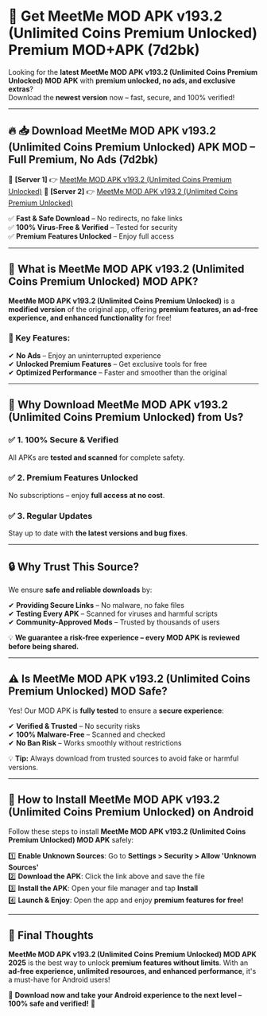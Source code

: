 # 🚀 Get MeetMe MOD APK v193.2 (Unlimited Coins Premium Unlocked) Premium MOD+APK (7d2bk)  

Looking for the **latest MeetMe MOD APK v193.2 (Unlimited Coins Premium Unlocked) MOD APK** with **premium unlocked, no ads, and exclusive extras**?  
Download the **newest version** now – fast, secure, and 100% verified!  

---

## 🔥 📥 Download MeetMe MOD APK v193.2 (Unlimited Coins Premium Unlocked) APK MOD – Full Premium, No Ads (7d2bk)  

🔹 **[Server 1]** 👉 [MeetMe MOD APK v193.2 (Unlimited Coins Premium Unlocked)](https://apkcomod.com?title=MeetMe_MOD_APK_v193.2_(Unlimited_Coins_Premium_Unlocked))  
🔹 **[Server 2]** 👉 [MeetMe MOD APK v193.2 (Unlimited Coins Premium Unlocked)](https://apkcomod.com?title=MeetMe_MOD_APK_v193.2_(Unlimited_Coins_Premium_Unlocked))  

✅ **Fast & Safe Download** – No redirects, no fake links  
✅ **100% Virus-Free & Verified** – Tested for security  
✅ **Premium Features Unlocked** – Enjoy full access  

---

## 📌 What is MeetMe MOD APK v193.2 (Unlimited Coins Premium Unlocked) MOD APK?  

**MeetMe MOD APK v193.2 (Unlimited Coins Premium Unlocked)** is a **modified version** of the original app, offering **premium features, an ad-free experience, and enhanced functionality** for free!  

### 🔹 Key Features:  
✔ **No Ads** – Enjoy an uninterrupted experience  
✔ **Unlocked Premium Features** – Get exclusive tools for free  
✔ **Optimized Performance** – Faster and smoother than the original  

---

## 🌟 Why Download MeetMe MOD APK v193.2 (Unlimited Coins Premium Unlocked) from Us?  

### ✅ 1. 100% Secure & Verified  
All APKs are **tested and scanned** for complete safety.  

### ✅ 2. Premium Features Unlocked  
No subscriptions – enjoy **full access at no cost**.  

### ✅ 3. Regular Updates  
Stay up to date with **the latest versions and bug fixes**.  

---

## 🔒 Why Trust This Source?  

We ensure **safe and reliable downloads** by:  

✔ **Providing Secure Links** – No malware, no fake files  
✔ **Testing Every APK** – Scanned for viruses and harmful scripts  
✔ **Community-Approved Mods** – Trusted by thousands of users  

💡 **We guarantee a risk-free experience – every MOD APK is reviewed before being shared.**  

---

## ⚠️ Is MeetMe MOD APK v193.2 (Unlimited Coins Premium Unlocked) MOD Safe?  

Yes! Our MOD APK is **fully tested** to ensure a **secure experience**:  

✔ **Verified & Trusted** – No security risks  
✔ **100% Malware-Free** – Scanned and checked  
✔ **No Ban Risk** – Works smoothly without restrictions  

💡 **Tip:** Always download from trusted sources to avoid fake or harmful versions.  

---

## 📲 How to Install MeetMe MOD APK v193.2 (Unlimited Coins Premium Unlocked) on Android  

Follow these steps to install **MeetMe MOD APK v193.2 (Unlimited Coins Premium Unlocked) MOD APK** safely:  

1️⃣ **Enable Unknown Sources**: Go to **Settings > Security > Allow 'Unknown Sources'**  
2️⃣ **Download the APK**: Click the link above and save the file  
3️⃣ **Install the APK**: Open your file manager and tap **Install**  
4️⃣ **Launch & Enjoy**: Open the app and enjoy **premium features for free!**  

---

## 🚀 Final Thoughts  

**MeetMe MOD APK v193.2 (Unlimited Coins Premium Unlocked) MOD APK 2025** is the best way to unlock **premium features without limits**. With an **ad-free experience, unlimited resources, and enhanced performance**, it's a must-have for Android users!  

🔻 **Download now and take your Android experience to the next level – 100% safe and verified!** 🔻
